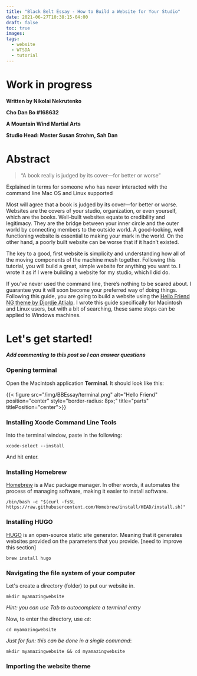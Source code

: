 ```yaml
---
title: "Black Belt Essay - How to Build a Website for Your Studio"
date: 2021-06-27T10:38:15-04:00
draft: false
toc: true
images:
tags:
  - website
  - WTSDA
  - tutorial
---
```


# Work in progress

**Written by Nikolai Nekrutenko**

**Cho Dan Bo #168632**

**A Mountain Wind Martial Arts**

**Studio Head: Master Susan Strohm, Sah Dan**

# Abstract

  > “A book really is judged by its cover—for better or worse”

Explained in terms for someone who has never interacted with the command line
Mac OS and Linux supported

Most will agree that a book is judged by its cover—for better or worse. Websites are the covers of your studio, organization, or even yourself, which are the books. Well-built websites equate to credibility and legitimacy. They are the bridge between your inner circle and the outer world by connecting members to the outside world. A good-looking, well functioning website is essential to making your mark in the world. On the other hand, a poorly built website can be worse that if it hadn’t existed.

The key to a good, first website is simplicity and understanding how all of the moving components of the machine mesh together. Following this tutorial, you will build a great, simple website for anything you want to. I wrote it as if I were building a website for my studio, which I did do.

If you’ve never used the command line, there’s nothing to be scared about. I guarantee you it will soon become your preferred way of doing things. Following this guide, you are going to build a website using the [Hello Friend NG theme by Djordje Atlialp](https://github.com/rhazdon/hugo-theme-hello-friend-ng). I wrote this guide specifically for Macintosh and Linux users, but with a bit of searching, these same steps can be applied to Windows machines.


# Let's get started!

***Add commenting to this post so I can answer questions***

### Opening terminal

Open the Macintosh application **Terminal**. It should look like this:

{{< figure src="/img/BBEssay/terminal.png" alt="Hello Friend" position="center" style="border-radius: 8px;" title="parts" titlePosition="center">}}

### Installing Xcode Command Line Tools

Into the terminal window, paste in the following:

```
xcode-select --install
```

And hit enter.

### Installing Homebrew

[Homebrew](https://brew.sh/) is a Mac package manager. In other words, it automates the process of managing software, making it easier to install software.

```
/bin/bash -c "$(curl -fsSL https://raw.githubusercontent.com/Homebrew/install/HEAD/install.sh)"
```

### Installing HUGO

[HUGO](https://gohugo.io/) is an open-source static site generator. Meaning that it generates websites provided on the parameters that you provide. [need to improve this section]

```
brew install hugo
```

### Navigating the file system of your computer

Let's create a directory (folder) to put our website in.

```
mkdir myamazingwebsite
```

*Hint: you can use Tab to autocomplete a terminal entry*

Now, to enter the directory, use `cd`:

```
cd myamazingwebsite
```

*Just for fun: this can be done in a single command*:

```
mkdir myamazingwebsite && cd myamazingwebsite
```

### Importing the website theme
